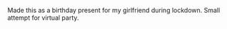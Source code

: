 Made this as a birthday present for my girlfriend during lockdown. Small attempt for virtual party.

